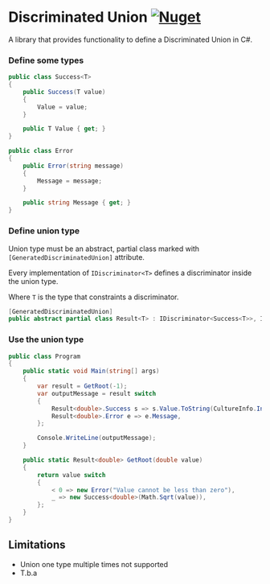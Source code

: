 # Discriminated Union [![Nuget](https://img.shields.io/nuget/vpre/DiscriminatedUnion.CS?style=flat-square)](https://www.nuget.org/packages/DiscriminatedUnion.CS/)

A library that provides functionality to define a Discriminated Union in C#.

### Define some types
```cs
public class Success<T>
{
    public Success(T value)
    {
        Value = value;
    }

    public T Value { get; }
}

public class Error
{
    public Error(string message)
    {
        Message = message;
    }

    public string Message { get; }
}
```

### Define union type
Union type must be an abstract, partial class marked with `[GeneratedDiscriminatedUnion]` attribute.

Every implementation of `IDiscriminator<T>` defines a discriminator inside the union type.

Where `T` is the type that constraints a discriminator.

```cs
[GeneratedDiscriminatedUnion]
public abstract partial class Result<T> : IDiscriminator<Success<T>>, IDiscriminator<Error> { }
```

### Use the union type

```cs
public class Program
{
    public static void Main(string[] args)
    {
        var result = GetRoot(-1);
        var outputMessage = result switch
        {
            Result<double>.Success s => s.Value.ToString(CultureInfo.InvariantCulture),
            Result<double>.Error e => e.Message,
        };

        Console.WriteLine(outputMessage);
    }

    public static Result<double> GetRoot(double value)
    {
        return value switch
        {
            < 0 => new Error("Value cannot be less than zero"),
            _ => new Success<double>(Math.Sqrt(value)),
        };
    }
}
```

## Limitations
- Union one type multiple times not supported
- T.b.a
